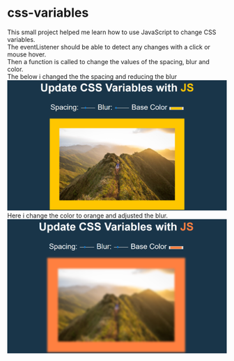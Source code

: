 # css-variables
This small project helped me learn how to use JavaScript to change CSS variables.
<br>
The eventListener should be able to detect any changes with a click or mouse hover. 
<br>
Then a function is called to change the values of the spacing, blur and color.
<br>
The below i changed the the spacing and reducing the blur
<br>
![](images/yellow.png)
<br>
Here i change the color to orange and adjusted the blur.
<br>
![](images/orange.png)

